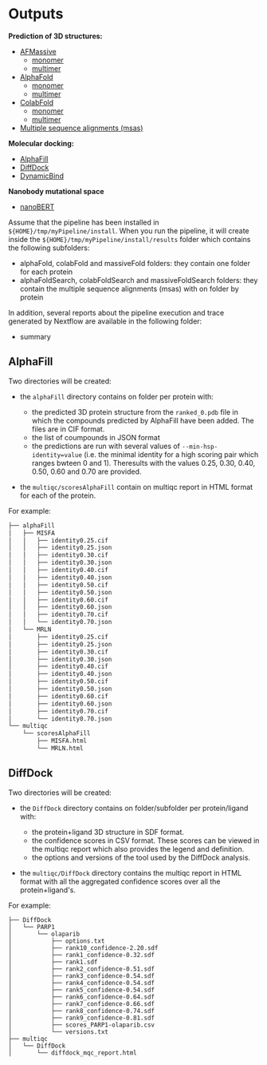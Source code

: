 # Outputs

**Prediction of 3D structures:**

- [AFMassive](#admassive)
  * [monomer](#monomer)
  * [multimer](#multimer)
- [AlphaFold](#alphafold)
  * [monomer](#monomer-1)
  * [multimer](#multimer-1)
- [ColabFold](#colabfold)
  * [monomer](#monomer-2)
  * [multimer](#multimer-2)
- [Multiple sequence alignments (msas)](#multiple-sequence-alignments-msas)

**Molecular docking:**

- [AlphaFill](#alphafill)
- [DiffDock](#diffdock)
- [DynamicBind](#dynamicbind)

**Nanobody mutational space**
  
- [nanoBERT](#nanobert)

Assume that the pipeline has been installed in `${HOME}/tmp/myPipeline/install`. When you run the pipeline, it will create inside the `${HOME}/tmp/myPipeline/install/results` folder  which contains the following subfolders:

* alphaFold, colabFold and massiveFold folders: they contain one folder for each protein
* alphaFoldSearch, colabFoldSearch and massiveFoldSearch folders: they contain the multiple sequence alignments (msas) with on folder by protein

In addition, several reports about the pipeline execution and trace generated by Nextflow are available in the following folder:

* summary


## AlphaFill

Two directories will be created:

* the `alphaFill` directory contains on folder per protein with:
  - the predicted 3D protein structure from the `ranked_0.pdb` file in which the compounds predicted by AlphaFill have been added. The files are in CIF format.
  - the list of coumpounds in JSON format
  - the predictions are run with several values of `--min-hsp-identity=value` (i.e. the minimal identity for a high scoring pair which ranges bwteen 0 and 1). Theresults with the values 0.25, 0.30, 0.40, 0.50, 0.60 and 0.70 are provided.

* the `multiqc/scoresAlphaFill` contain on multiqc report in HTML format for each of the protein.

For example:

```bash
├── alphaFill
│   ├── MISFA
│   │   ├── identity0.25.cif
│   │   ├── identity0.25.json
│   │   ├── identity0.30.cif
│   │   ├── identity0.30.json
│   │   ├── identity0.40.cif
│   │   ├── identity0.40.json
│   │   ├── identity0.50.cif
│   │   ├── identity0.50.json
│   │   ├── identity0.60.cif
│   │   ├── identity0.60.json
│   │   ├── identity0.70.cif
│   │   └── identity0.70.json
│   └── MRLN
│       ├── identity0.25.cif
│       ├── identity0.25.json
│       ├── identity0.30.cif
│       ├── identity0.30.json
│       ├── identity0.40.cif
│       ├── identity0.40.json
│       ├── identity0.50.cif
│       ├── identity0.50.json
│       ├── identity0.60.cif
│       ├── identity0.60.json
│       ├── identity0.70.cif
│       └── identity0.70.json
└── multiqc
    └── scoresAlphaFill
        ├── MISFA.html
        └── MRLN.html
```

## DiffDock

Two directories will be created:

* the `DiffDock` directory contains on folder/subfolder per protein/ligand with:
  - the protein+ligand 3D structure in SDF format.
  - the confidence scores in CSV format. These scores can be viewed in the multiqc report which also provides the legend and definition.
  - the options and versions of the tool used by the DiffDock analysis.

* the `multiqc/DiffDock` directory contains the multiqc report in HTML format with all the aggregated confidence scores over all the protein+ligand's.


For example:


```
├── DiffDock
│   └── PARP1
│       └── olaparib
│           ├── options.txt
│           ├── rank10_confidence-2.20.sdf
│           ├── rank1_confidence-0.32.sdf
│           ├── rank1.sdf
│           ├── rank2_confidence-0.51.sdf
│           ├── rank3_confidence-0.54.sdf
│           ├── rank4_confidence-0.54.sdf
│           ├── rank5_confidence-0.54.sdf
│           ├── rank6_confidence-0.64.sdf
│           ├── rank7_confidence-0.66.sdf
│           ├── rank8_confidence-0.74.sdf
│           ├── rank9_confidence-0.81.sdf
│           ├── scores_PARP1-olaparib.csv
│           └── versions.txt
├── multiqc
│   └── DiffDock
│       └── diffdock_mqc_report.html

```
